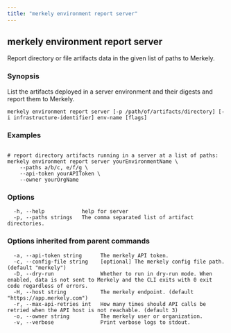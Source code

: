 ```yaml
---
title: "merkely environment report server"
---
```


## merkely environment report server

Report directory or file artifacts data in the given list of paths to Merkely.

### Synopsis


List the artifacts deployed in a server environment and their digests 
and report them to Merkely. 


```shell
merkely environment report server [-p /path/of/artifacts/directory] [-i infrastructure-identifier] env-name [flags]
```

### Examples

```shell

# report directory artifacts running in a server at a list of paths:
merkely environment report server yourEnvironmentName \
	--paths a/b/c, e/f/g \
	--api-token yourAPIToken \
	--owner yourOrgName  

```

### Options

```
  -h, --help            help for server
  -p, --paths strings   The comma separated list of artifact directories.
```

### Options inherited from parent commands

```
  -a, --api-token string      The merkely API token.
  -c, --config-file string    [optional] The merkely config file path. (default "merkely")
  -D, --dry-run               Whether to run in dry-run mode. When enabled, data is not sent to Merkely and the CLI exits with 0 exit code regardless of errors.
  -H, --host string           The merkely endpoint. (default "https://app.merkely.com")
  -r, --max-api-retries int   How many times should API calls be retried when the API host is not reachable. (default 3)
  -o, --owner string          The merkely user or organization.
  -v, --verbose               Print verbose logs to stdout.
```

